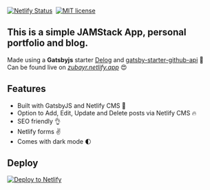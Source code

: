 [![Netlify Status](https://api.netlify.com/api/v1/badges/8ec719ad-c2f8-4529-b97d-e7561a9eaf33/deploy-status)](https://app.netlify.com/sites/delog-w3layouts/deploys) &nbsp;[![MIT license](https://img.shields.io/badge/License-MIT-blue.svg)](https://lbesson.mit-license.org/) 


## This is a simple JAMStack App, personal portfolio and blog.<br>
Made using a **Gatsbyjs** starter [Delog](https://github.com/W3Layouts/gatsby-starter-delog) and [gatsby-starter-github-api](https://github.com/lundgren2/gatsby-starter-github-api) 🙏  <br> 
Can be found live on *[zubayr.netlify.app](https://zubayr.netlify.app/)* 😍


## Features
- Built with GatsbyJS and Netlify CMS 🚀
- Option to Add, Edit, Update and Delete posts via Netlify CMS 🔥
- SEO friendly 👌
- Netlify forms ✌
- Comes with dark mode 🌓


## Deploy 
[![Deploy to Netlify](https://www.netlify.com/img/deploy/button.svg)](https://app.netlify.com/start/deploy?repository=https://github.com/zubayrrr/gatsbyjsPortfolio)

